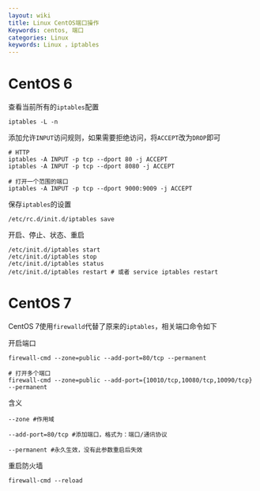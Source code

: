 ```yaml
---
layout: wiki
title: Linux CentOS端口操作
Keywords: centos, 端口
categories: Linux
keywords: Linux ，iptables
---
```


# CentOS 6
查看当前所有的`iptables`配置

```
iptables -L -n
```

添加允许`INPUT`访问规则，如果需要拒绝访问，将`ACCEPT`改为`DROP`即可

```
# HTTP
iptables -A INPUT -p tcp --dport 80 -j ACCEPT
iptables -A INPUT -p tcp --dport 8080 -j ACCEPT

# 打开一个范围的端口
iptables -A INPUT -p tcp --dport 9000:9009 -j ACCEPT
```

保存`iptables`的设置

```
/etc/rc.d/init.d/iptables save
```

开启、停止、状态、重启

```
/etc/init.d/iptables start
/etc/init.d/iptables stop
/etc/init.d/iptables status
/etc/init.d/iptables restart # 或者 service iptables restart
```


# CentOS 7
CentOS 7使用`firewalld`代替了原来的`iptables`，相关端口命令如下

开启端口

```
firewall-cmd --zone=public --add-port=80/tcp --permanent

# 打开多个端口
firewall-cmd --zone=public --add-port={10010/tcp,10080/tcp,10090/tcp} --permanent
```

含义

```
--zone #作用域

--add-port=80/tcp #添加端口，格式为：端口/通讯协议

--permanent #永久生效，没有此参数重启后失效
```

重启防火墙

```
firewall-cmd --reload
```
